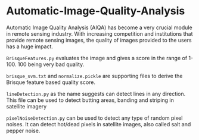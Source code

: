# Automatic-Image-Quality-Analysis
Automatic Image Quality Analysis (AIQA) has become a very crucial module in remote sensing industry. With increasing competition and institutions  that provide remote sensing images, the quality of images provided to the users has a huge impact.

`BrisqueFeatures.py` evaluates the image and gives a score in the range of 1-100. 100 being very bad quality. 

   `brisque_svm.txt` and `normalize.pickle` are supporting files to derive the Brisque feature based quality score.
   
`lineDetection.py` as the name suggests can detect lines in any direction. This file can be used to detect butting areas, banding and striping in satellite imagery

`pixelNoiseDetection.py`  can be used to detect any type of random pixel noises. It can detect hot/dead pixels in satellite images, also called salt and pepper noise.
